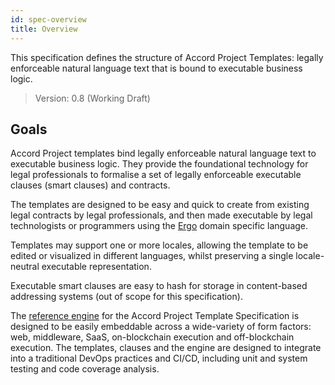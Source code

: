 ```yaml
---
id: spec-overview
title: Overview
---
```


This specification defines the structure of Accord Project Templates: legally enforceable natural language text that is bound to executable business logic.

> Version: 0.8 (Working Draft)

## Goals

Accord Project templates bind legally enforceable natural language text to executable business logic. They provide the foundational technology for legal professionals to formalise a set of legally enforceable executable clauses (smart clauses) and contracts.

The templates are designed to be easy and quick to create from existing legal contracts by legal professionals, and then made executable by legal technologists or programmers using the [Ergo](logic-ergo) domain specific language.

Templates may support one or more locales, allowing the template to be edited or visualized in different languages, whilst preserving a single locale-neutral executable representation.

Executable smart clauses are easy to hash for storage in content-based addressing systems (out of scope for this specification).

The [reference engine](https://github.com/accordproject/cicero) for the Accord Project Template Specification is designed to be easily embeddable across a wide-variety of form factors: web, middleware, SaaS, on-blockchain execution and off-blockchain execution.
The templates, clauses and the engine are designed to integrate into a traditional DevOps practices and CI/CD, including unit and system testing and code coverage analysis.

